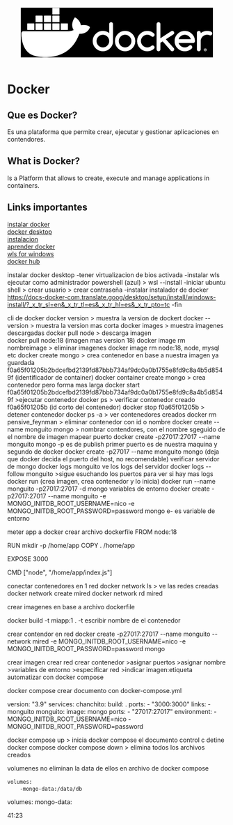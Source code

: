 <img src="image.png" alt="Docker" style="display: block; margin: 0 auto;"> <br>

# Docker 

## Que es Docker? 
Es una plataforma que permite crear, ejecutar y gestionar aplicaciones en contendores.<br>

## What is Docker?
Is a Platform that allows to create, execute and manage applications in containers.<br>

## Links importantes 
[instalar docker](https://www.youtube.com/watch?v=jiJFDwmWrWk&ab_channel=UskoKruM2010)<br> 
[docker desktop](https://www.docker.com/products/docker-desktop/)<br>
[instalacion](https://docs-docker-com.translate.goog/desktop/setup/install/windows-install/?_x_tr_sl=en&_x_tr_tl=es&_x_tr_hl=es&_x_tr_pto=tc)<br>
[aprender docker](https://www.youtube.com/watch?v=4Dko5W96WHg&ab_channel=HolaMundo)<br>
[wls for windows](https://learn.microsoft.com/es-es/windows/wsl/install)<br>
[docker hub](https://hub.docker.com/)<br>



instalar docker desktop 
-tener virtualizacion de bios activada 
-instalar wls 
ejecutar como administrador powershell (azul) > wsl --install
-iniciar ubuntu shell > crear usuario > crear contraseña
-instalar instalador de docker https://docs-docker-com.translate.goog/desktop/setup/install/windows-install/?_x_tr_sl=en&_x_tr_tl=es&_x_tr_hl=es&_x_tr_pto=tc
-fin

cli de docker 
docker version > muestra la version de dockert
docker --version > muestra la version mas corta 
docker images > muestra imagenes descargadas
docker pull node > descarga imagen  
docker pull node:18 (imagen mas version 18)
docker image rm nombreimage > eliminar imagenes
docker image rm node:18, node, mysql etc 
docker create mongo > crea contenedor en base a nuestra imagen ya guardada
f0a65f01205b2bdcefbd2139fd87bbb734af9dc0a0b1755e8fd9c8a4b5d8549f (identificador de container)
docker container create mongo > crea contenedor pero forma mas larga 
docker start f0a65f01205b2bdcefbd2139fd87bbb734af9dc0a0b1755e8fd9c8a4b5d8549f >ejecutar contenedor 
docker ps > verificar contenedor creado 
f0a65f01205b (id corto del contenedor)
docker stop f0a65f01205b > detener contenedor 
docker ps -a > ver contenedores creados
docker rm pensive_feynman > eliminar contenedor con id o nombre 
docker create --name monguito mongo > nombrar contendores, con el nombre sgeguido de  el nombre de imagen 
mapear puerto 
docker create -p27017:27017 --name monguito mongo
-p es de publish primer puerto es de nuestra maquina y segundo de docker 
docker create -p27017 --name monguito mongo (deja que docker decida el puerto del host, no recomendable)
verificar servidor de mongo 
docker logs monguito ve los logs del servidor 
docker logs --follow monguito >sigue esuchando los puertos para ver si hay mas logs
docker run (crea imagen, crea contenedor y lo inicia)
docker run --name monguito -p27017:27017 -d mongo
variables de entorno 
docker create -p27017:27017 --name monguito -e MONGO_INITDB_ROOT_USERNAME=nico -e MONGO_INITDB_ROOT_PASSWORD=password mongo
e- es variable de entorno 

meter app a docker 
crear archivo dockerfile 
FROM node:18 

RUN mkdir -p /home/app 
COPY . /home/app

EXPOSE 3000

CMD ["node", "/home/app/index.js"]

conectar contenedores en 1 red 
docker network ls > ve las redes creadas
docker network create mired
docker network rd mired

crear imagenes en base a archivo dockerfile

docker build -t miapp:1 .
-t escribir nombre de el contenedor 


crear contendor en red 
docker create -p27017:27017 --name monguito --network mired -e MONGO_INITDB_ROOT_USERNAME=nico -e MONGO_INITDB_ROOT_PASSWORD=password mongo

crear imagen
crear red
crear contenedor >asignar puertos >asignar nombre >variables de entorno >especificar red >indicar imagen:etiqueta 
automatizar con docker compose

docker compose
crear documento con 
docker-compose.yml 

version: "3.9"
services: 
	chanchito: 
		build: .
		ports:
			- "3000:3000"
		links: 
			- monguito
	monguito:
		image: mongo
		ports: 
			- "27017:27017"
		environment: 
			- MONGO_INITDB_ROOT_USERNAME=nico
			- MONGO_INITDB_ROOT_PASSWORD=password 



docker compose up > inicia docker compose el documento
control c detine docker compose 
docker compose down > elimina todos los archivos creados

volumenes 
no eliminan la data de ellos 
en archivo de  docker compose 

	volumes: 
		-mongo-data:/data/db

volumes: 
	mongo-data: 

41:23
